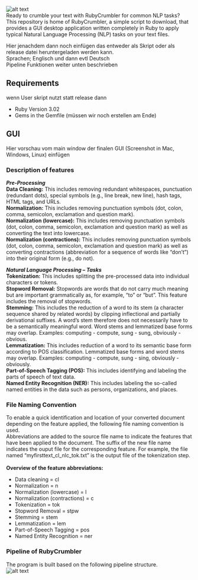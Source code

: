![alt text](https://github.com/joh-ga/RubyCrumbler/blob/13828a0252549dff68a03cd30bcacc94fa5a6496/Pipeline/icons/rubycrumbler-logo.png)<br>
Ready to crumble your text with RubyCrumbler for common NLP tasks?<br>
This repository is home of RubyCrumbler, a simple script to download, that provides a GUI desktop application written completely in Ruby to apply typical Natural Language Processing (NLP) tasks on your text files.

Hier jenachdem dann noch einfügen das entweder als Skript oder als release datei heruntergeladen werden kann.<br>
Sprachen; Englisch und dann evtl Deutsch<br>
Pipeline Funktionen weiter unten beschrieben

## Requirements
wenn User skript nutzt statt release dann<br>
* Ruby Version 3.02
* Gems in the Gemfile (müssen wir noch erstellen am Ende)

## GUI
Hier vorschau vom main window der finalen GUI (Screenshot in Mac, Windows, Linux) einfügen

### Description of features
***Pre-Processing***<br>
**Data Cleaning:** This includes removing redundant whitespaces, punctuation (redundant dots), special symbols (e.g., line break, new line), hash tags, HTML tags, and URLs.<br>
**Normalization:** This includes removing punctuation symbols (dot, colon, comma, semicolon, exclamation and question mark).<br>
**Normalization (lowercase):** This includes removing punctuation symbols (dot, colon, comma, semicolon, exclamation and question mark) as well as converting the text into lowercase.<br>
**Normalization (contractions):** This includes removing punctuation symbols (dot, colon, comma, semicolon, exclamation and question mark) as well as converting contractions (abbreviation for a sequence of words like “don’t”) into their original form (e.g., do not).<br>

***Natural Language Processing – Tasks***<br>
**Tokenization:** This includes splitting the pre-processed data into individual characters or tokens.<br>
**Stopword Removal:** Stopwords are words that do not carry much meaning but are important grammatically as, for example, “to” or “but”. This feature includes the removal of stopwords.<br>
**Stemming:** This includes the reduction of a word to its stem (a character sequence shared by related words) by clipping inflectional and partially derivational suffixes. A word’s stem therefore does not necessarily have to be a semantically meaningful word. Word stems and lemmatized base forms may overlap. Examples: computing - compute, sung - sung, obviously - obvious.<br>
**Lemmatization:** This includes reduction of a word to its semantic base form according to POS classification. Lemmatized base forms and word stems may overlap. Examples: computing - compute, sung - sing, obviously - obviously.<br>
**Part-of-Speech Tagging (POS):** This includes identifying and labeling the parts of speech of text data.<br>
**Named Entity Recognition (NER):** This includes labeling the so-called named entities in the data such as persons, organizations, and places.<br>

### File Naming Convention
To enable a quick identification and location of your converted document depending on the feature applied, the following file naming convention is used.<br>
Abbreviations are added to the source file name to indicate the features that have been applied to the document. The suffix of the new file name indicates the ouput file for the corresponding feature. For example, the file named “myfirsttext_cl_nlc_tok.txt” is the output file of the tokenization step.<br><br>
**Overview of the feature abbreviations:**
* Data cleaning = cl
* Normalization = n
* Normalization (lowercase) = l
* Normalization (contractions) = c
* Tokenization = tok
* Stopword Removal = stpw
* Stemming = stem
* Lemmatization = lem
* Part-of-Speech Tagging = pos
* Named Entity Recognition = ner


### Pipeline of RubyCrumbler
The program is built based on the following pipeline structure.<br>
![alt text](https://github.com/joh-ga/RubyCrumbler/blob/ca6c0fb394cb192a6b1c4a035a6f308d1610b2d4/Pipeline/icons/rubycrumbler-pipeline.png)<br>

